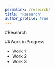 ```yaml
---
permalink: /research/
title: "Research"
author_profile: true
---
```


#Research

##Work in Progress

- Work 1
- Work 2
- Work 3
